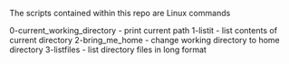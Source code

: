 The scripts contained within this repo are Linux commands

0-current_working_directory - print current path
1-listit - list contents of current directory
2-bring_me_home - change working directory to home directory
3-listfiles - list directory files in long format
